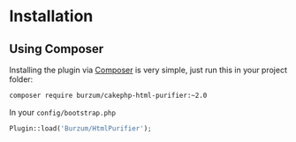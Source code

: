 Installation
============

Using Composer
--------------

Installing the plugin via [Composer](https://getcomposer.org/) is very simple, just run this in your project folder:

```sh
composer require burzum/cakephp-html-purifier:~2.0
```

In your `config/bootstrap.php`

```php
Plugin::load('Burzum/HtmlPurifier');
```
